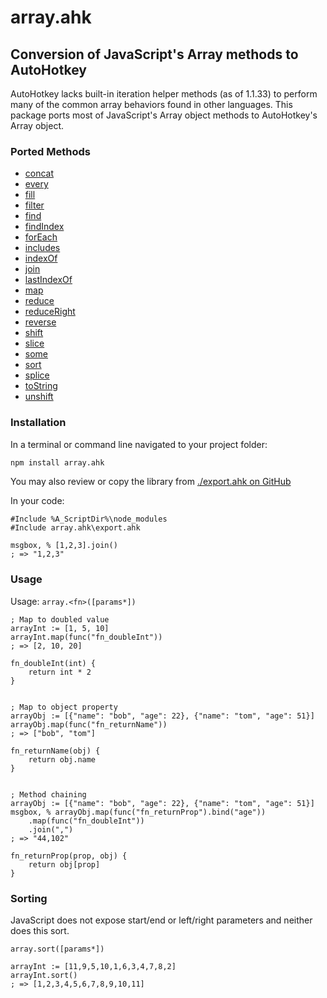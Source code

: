 # array.ahk
## Conversion of JavaScript&#x27;s Array methods to AutoHotkey


AutoHotkey lacks built-in iteration helper methods (as of 1.1.33) to perform many of the common array behaviors found in other languages. This package ports most of JavaScript&#x27;s Array object methods to AutoHotkey&#x27;s Array object.

### Ported Methods
* [concat](/docs?id=concat)
* [every](/docs?id=every)
* [fill](/docs?id=fill)
* [filter](/docs?id=filter)
* [find](/docs?id=find)
* [findIndex](/docs?id=findIndex)
* [forEach](/docs?id=forEach)
* [includes](/docs?id=includes)
* [indexOf](/docs?id=indexOf)
* [join](/docs?id=join)
* [lastIndexOf](/docs?id=lastIndexOf)
* [map](/docs?id=map)
* [reduce](/docs?id=reduce)
* [reduceRight](/docs?id=reduceRight)
* [reverse](/docs?id=reverse)
* [shift](/docs?id=shift)
* [slice](/docs?id=slice)
* [some](/docs?id=some)
* [sort](/docs?id=sort)
* [splice](/docs?id=splice)
* [toString](/docs?id=toString)
* [unshift](/docs?id=unshift)

### Installation

In a terminal or command line navigated to your project folder:

```bash
npm install array.ahk
```
You may also review or copy the library from [./export.ahk on GitHub](https://raw.githubusercontent.com/chunjee/array.ahk/master/export.ahk)


In your code:

```autohotkey
#Include %A_ScriptDir%\node_modules
#Include array.ahk\export.ahk

msgbox, % [1,2,3].join()
; => "1,2,3"
```

### Usage

Usage: `array.<fn>([params*])`
```autohotkey
; Map to doubled value
arrayInt := [1, 5, 10]
arrayInt.map(func("fn_doubleInt"))
; => [2, 10, 20]

fn_doubleInt(int) {
	return int * 2
}


; Map to object property
arrayObj := [{"name": "bob", "age": 22}, {"name": "tom", "age": 51}]
arrayObj.map(func("fn_returnName"))
; => ["bob", "tom"]

fn_returnName(obj) {
	return obj.name
}


; Method chaining
arrayObj := [{"name": "bob", "age": 22}, {"name": "tom", "age": 51}]
msgbox, % arrayObj.map(func("fn_returnProp").bind("age"))
	.map(func("fn_doubleInt"))
	.join(",")
; => "44,102"

fn_returnProp(prop, obj) {
	return obj[prop]
}
```

### Sorting

JavaScript does not expose start/end or left/right parameters and neither does this sort.

`array.sort([params*])`
```autohotkey
arrayInt := [11,9,5,10,1,6,3,4,7,8,2]
arrayInt.sort()
; => [1,2,3,4,5,6,7,8,9,10,11]
```
